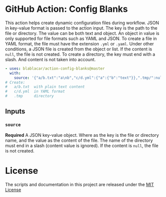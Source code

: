 # GitHub Action: Config Blanks

This action helps create dynamic configuration files during workflow.
JSON in key-value format is passed to the action input.
The key is the path to the file or directory.
The value can be both text and object.
An object in value is only supported for file formats such as YAML and JSON.
To create a file in YAML format, the file must have the extension `.yml` or `.yaml`.
Under other conditions, a JSON file is created from the object or list.
If the content is `null`, the file is not created.
To create a directory, the key must end with a slash. And content is not taken into account.

```yml
- uses: blablacar/action-config-blanks@master
  with:
    source: '{"a/b.txt":"a\nb","c/d.yml":{"a":{"b":"text"}},".tmp/":null}'
# Create:
#   a/b.txt  with plain text content
#   c/d.yml  in YAML format
#   .tmp     directory
```

## Inputs

### `source`

**Required** A JSON key-value object.
Where as the key is the file or directory name, and the value as the content of the file.
The name of the directory must end in a slash (content value is ignored).
If the content is `null`, the file is not created.

# License

The scripts and documentation in this project are released under the [MIT License](LICENSE)
